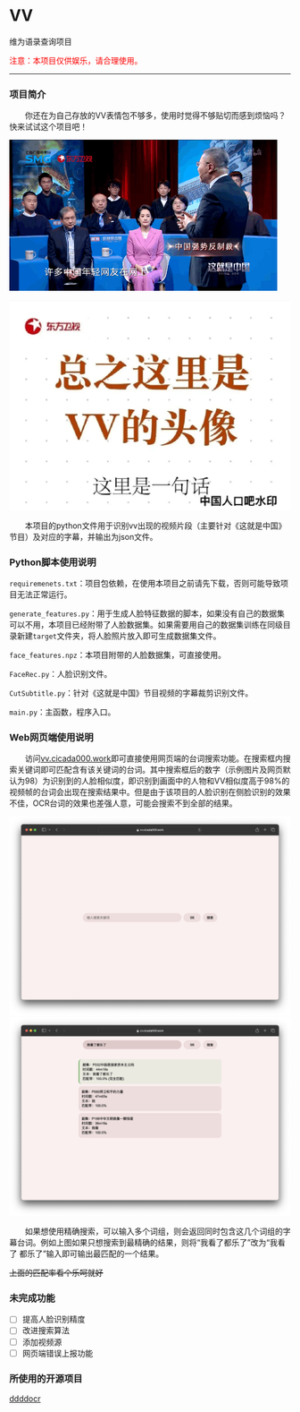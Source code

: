 # VV

维为语录查询项目

<span style="color: red">注意：本项目仅供娱乐，请合理使用。</span>

-----

### 项目简介

&emsp;&emsp;你还在为自己存放的VV表情包不够多，使用时觉得不够贴切而感到烦恼吗？快来试试这个项目吧！

![](VV.gif)

![公式化模版](VV_meme_template.png)

&emsp;&emsp;本项目的python文件用于识别vv出现的视频片段（主要针对《这就是中国》节目）及对应的字幕，并输出为json文件。

### Python脚本使用说明

`requiremenets.txt`：项目包依赖，在使用本项目之前请先下载，否则可能导致项目无法正常运行。

`generate_features.py`：用于生成人脸特征数据的脚本，如果没有自己的数据集可以不用，本项目已经附带了人脸数据集。如果需要用自己的数据集训练在同级目录新建`target`文件夹，将人脸照片放入即可生成数据集文件。

`face_features.npz`：本项目附带的人脸数据集，可直接使用。

`FaceRec.py`：人脸识别文件。

`CutSubtitle.py`：针对《这就是中国》节目视频的字幕裁剪识别文件。

`main.py`：主函数，程序入口。

### Web网页端使用说明

&emsp;&emsp;访问[vv.cicada000.work](https://vv.cicada000.work/)即可直接使用网页端的台词搜索功能。在搜索框内搜索关键词即可匹配含有该关键词的台词。其中搜索框后的数字（示例图片及网页默认为98）为识别到的人脸相似度，即识别到画面中的人物和VV相似度高于98%的视频帧的台词会出现在搜索结果中。但是由于该项目的人脸识别在侧脸识别的效果不佳，OCR台词的效果也差强人意，可能会搜索不到全部的结果。

<center><img src="web_index.png" style="max-height:3000px"></center>

<center><img src="search_result.png" style="max-height:3000px"></center>

&emsp;&emsp;如果想使用精确搜索，可以输入多个词组，则会返回同时包含这几个词组的字幕台词。例如上图如果只想搜索到最精确的结果，则将“我看了都乐了”改为“我看了 都乐了”输入即可输出最匹配的一个结果。

~~上面的匹配率看个乐呵就好~~

### 未完成功能

- [ ] 提高人脸识别精度
- [ ] 改进搜索算法
- [ ] 添加视频源
- [ ] 网页端错误上报功能

### 所使用的开源项目

[ddddocr](https://github.com/sml2h3/ddddocr)
